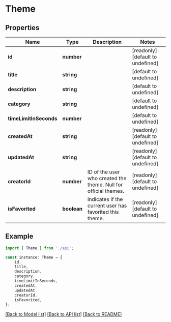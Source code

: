 # Theme


## Properties

Name | Type | Description | Notes
------------ | ------------- | ------------- | -------------
**id** | **number** |  | [readonly] [default to undefined]
**title** | **string** |  | [default to undefined]
**description** | **string** |  | [default to undefined]
**category** | **string** |  | [default to undefined]
**timeLimitInSeconds** | **number** |  | [default to undefined]
**createdAt** | **string** |  | [readonly] [default to undefined]
**updatedAt** | **string** |  | [readonly] [default to undefined]
**creatorId** | **number** | ID of the user who created the theme. Null for official themes. | [readonly] [default to undefined]
**isFavorited** | **boolean** | Indicates if the current user has favorited this theme. | [readonly] [default to undefined]

## Example

```typescript
import { Theme } from './api';

const instance: Theme = {
    id,
    title,
    description,
    category,
    timeLimitInSeconds,
    createdAt,
    updatedAt,
    creatorId,
    isFavorited,
};
```

[[Back to Model list]](../README.md#documentation-for-models) [[Back to API list]](../README.md#documentation-for-api-endpoints) [[Back to README]](../README.md)
